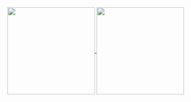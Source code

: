 <a href="https://github.com/minorcell">
  <img height=200 align="center" src="https://github-readme-stats.vercel.app/api?username=minorcell&theme=transparent" />
</a>
<a href="https://github.com/minorcell">
  <img height=200 align="center" src="https://github-readme-stats.vercel.app/api/top-langs?username=minorcell&layout=compact&langs_count=6&card_width=320&theme=transparent&hide=html" />
</a>

